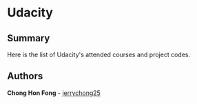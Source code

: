 # Udacity

## Summary

Here is the list of Udacity's attended courses and project codes.

## Authors

**Chong Hon Fong** - [jerrychong25](https://github.com/jerrychong25)
